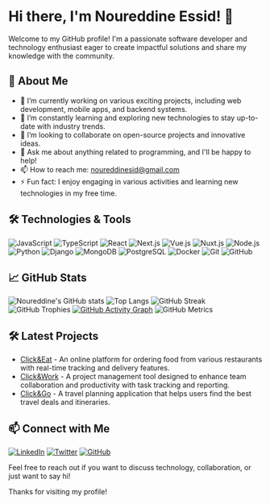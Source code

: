 # Hi there, I'm Noureddine Essid! 👋

Welcome to my GitHub profile! I'm a passionate software developer and technology enthusiast eager to create impactful solutions and share my knowledge with the community.

## 🚀 About Me

- 🔭 I’m currently working on various exciting projects, including web development, mobile apps, and backend systems.
- 🌱 I’m constantly learning and exploring new technologies to stay up-to-date with industry trends.
- 👯 I’m looking to collaborate on open-source projects and innovative ideas.
- 💬 Ask me about anything related to programming, and I'll be happy to help!
- 📫 How to reach me: [noureddinesid@gmail.com](mailto:noureddinesid@gmail.com)
- ⚡ Fun fact: I enjoy engaging in various activities and learning new technologies in my free time.

## 🛠️ Technologies & Tools

![JavaScript](https://img.shields.io/badge/-JavaScript-black?style=flat-square&logo=javascript)
![TypeScript](https://img.shields.io/badge/-TypeScript-007acc?style=flat-square&logo=typescript)
![React](https://img.shields.io/badge/-React-black?style=flat-square&logo=react)
![Next.js](https://img.shields.io/badge/-Next.js-black?style=flat-square&logo=next.js)
![Vue.js](https://img.shields.io/badge/-Vue.js-4FC08D?style=flat-square&logo=vue.js)
![Nuxt.js](https://img.shields.io/badge/-Nuxt.js-00C58E?style=flat-square&logo=nuxt.js)
![Node.js](https://img.shields.io/badge/-Node.js-black?style=flat-square&logo=node.js)
![Python](https://img.shields.io/badge/-Python-black?style=flat-square&logo=python)
![Django](https://img.shields.io/badge/-Django-092e20?style=flat-square&logo=django)
![MongoDB](https://img.shields.io/badge/-MongoDB-47A248?style=flat-square&logo=mongodb)
![PostgreSQL](https://img.shields.io/badge/-PostgreSQL-336791?style=flat-square&logo=postgresql)
![Docker](https://img.shields.io/badge/-Docker-2496ed?style=flat-square&logo=docker)
![Git](https://img.shields.io/badge/-Git-black?style=flat-square&logo=git)
![GitHub](https://img.shields.io/badge/-GitHub-181717?style=flat-square&logo=github)

## 📈 GitHub Stats

![Noureddine's GitHub stats](https://github-readme-stats.vercel.app/api?username=noureddineEssid&show_icons=true&theme=radical)
![Top Langs](https://github-readme-stats.vercel.app/api/top-langs/?username=noureddineEssid&layout=compact&theme=radical)
![GitHub Streak](https://streak-stats.demolab.com/?user=noureddineEssid&theme=radical&hide_border=true)
![GitHub Trophies](https://github-profile-trophy.vercel.app/?username=noureddineEssid&theme=radical&no-frame=true&margin-w=5)
[![GitHub Activity Graph](https://github-readme-activity-graph.cyclic.app/graph?username=noureddineEssid&theme=radical)](https://github.com/noureddineEssid)
![GitHub Metrics](https://github.com/noureddineEssid/github-metrics/blob/main/github-metrics.svg)


## 🛠️ Latest Projects

- [Click&Eat](https://click-and-eat.vercel.app) - An online platform for ordering food from various restaurants with real-time tracking and delivery features.
- [Click&Work](https://click-and-work.vercel.app) - A project management tool designed to enhance team collaboration and productivity with task tracking and reporting.
- [Click&Go](https://click-and-go.vercel.app) - A travel planning application that helps users find the best travel deals and itineraries.

## 📫 Connect with Me

[![LinkedIn](https://img.shields.io/badge/LinkedIn-blue?style=flat-square&logo=linkedin)](https://www.linkedin.com/in/noureddine-essid-56499678)
[![Twitter](https://img.shields.io/badge/Twitter-blue?style=flat-square&logo=twitter)](https://x.com/essidnoureddine)
[![GitHub](https://img.shields.io/badge/GitHub-black?style=flat-square&logo=github)](https://github.com/noureddineEssid)

Feel free to reach out if you want to discuss technology, collaboration, or just want to say hi!

Thanks for visiting my profile!
